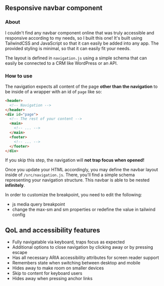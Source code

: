## Responsive navbar component

### About

I couldn't find any navbar component online that was truly accessible and responsive according to my needs, so I built this one! It's built using TailwindCSS and JavaScript so that it can easily be added into any app. The provided styling is minimal, so that it can easily fit your needs.

The layout is defined in `navigation.js` using a simple schema that can easily be connected to a CRM like WordPress or an API.

### How to use

The navigation expects all content of the page **other than the navigation** to be inside of a wrapper with an id of `page` like so:

```html
<header>
  <!-- Navigation -->
</header>
<div id="page">
  <!-- The rest of your content -->
  <main>
    <!-- ... -->
  </main>
  <footer>
    <!-- ... -->
  </footer>
</div>
```

If you skip this step, the navigation will **not trap focus when opened!**

Once you update your HTML accordingly, you may define the navbar layout inside of `/src/navigation.js`. There, you'll find a simple schema representing your navigation structure. This navbar is able to be nested **infinitely**.

In order to customize the breakpoint, you need to edit the following:

- js media query breakpoint
- change the max-sm and sm properties or redefine the value in tailwind config

## QoL and accessibility features

- Fully navigatable via keyboard, traps focus as expected
- Additional options to close navigation by clicking away or by pressing escape
- Has all necessary ARIA accessibility attributes for screen reader support
- Remembers state when switching between desktop and mobile
- Hides away to make room on smaller devices
- Skip to content for keyboard users
- Hides away when pressing anchor links
